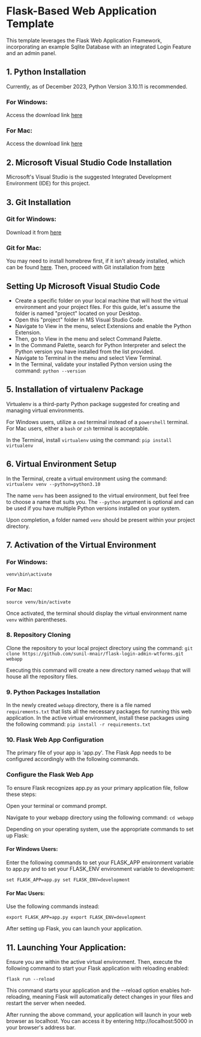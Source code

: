 # Flask-Based Web Application Template

This template leverages the Flask Web Application Framework, incorporating an example Sqlite Database with an integrated Login Feature and an admin panel.


## 1. Python Installation
Currently, as of December 2023, Python Version 3.10.11 is recommended.

### For Windows: 
Access the download link [here](https://www.python.org/downloads/windows/)

### For Mac: 
Access the download link [here](https://www.python.org/downloads/macos/)

## 2. Microsoft Visual Studio Code Installation
Microsoft's Visual Studio is the suggested Integrated Development Environment (IDE) for this project.

## 3. Git Installation
### Git for Windows: 
Download it from [here](https://git-scm.com/download/win)

### Git for Mac: 
You may need to install homebrew first, if it isn't already installed, which can be found [here](https://brew.sh/). Then, proceed with Git installation from [here](https://git-scm.com/download/mac)

## Setting Up Microsoft Visual Studio Code
- Create a specific folder on your local machine that will host the virtual environment and your project files. For this guide, let's assume the folder is named "project" located on your Desktop.
- Open this "project" folder in MS Visual Studio Code.
- Navigate to View in the menu, select Extensions and enable the Python Extension.
- Then, go to View in the menu and select Command Palette.
- In the Command Palette, search for Python Interpreter and select the Python version you have installed from the list provided.
- Navigate to Terminal in the menu and select View Terminal.
- In the Terminal, validate your installed Python version using the command: `python --version`

## 5. Installation of virtualenv Package
Virtualenv is a third-party Python package suggested for creating and managing virtual environments.

For Windows users, utilize a `cmd` terminal instead of a `powershell` terminal. For Mac users, either a `bash` or `zsh` terminal is acceptable.

In the Terminal, install `virtualenv` using the command: `pip install virtualenv`

## 6. Virtual Environment Setup
In the Terminal, create a virtual environment using the command: `virtualenv venv --python=python3.10`

The name `venv` has been assigned to the virtual environment, but feel free to choose a name that suits you. The `--python` argument is optional and can be used if you have multiple Python versions installed on your system.

Upon completion, a folder named `venv` should be present within your project directory.

## 7. Activation of the Virtual Environment
### For Windows: 
`venv\bin\activate`

### For Mac: 
`source venv/bin/activate`

Once activated, the terminal should display the virtual environment name `venv` within parentheses.

### 8. Repository Cloning
Clone the repository to your local project directory using the command: 
`git clone https://github.com/sunil-mnair/flask-login-admin-wtforms.git webapp`

Executing this command will create a new directory named `webapp` that will house all the repository files.

### 9. Python Packages Installation
In the newly created `webapp` directory, there is a file named `requirements.txt` that lists all the necessary packages for running this web application. In the active virtual environment, install these packages using the following command: `pip install -r requirements.txt`

### 10. Flask Web App Configuration
The primary file of your app is 'app.py'. The Flask App needs to be configured accordingly with the following commands.


### Configure the Flask Web App
To ensure Flask recognizes app.py as your primary application file, follow these steps:

Open your terminal or command prompt.

Navigate to your webapp directory using the following command:
`cd webapp`

Depending on your operating system, use the appropriate commands to set up Flask:

#### For Windows Users:
Enter the following commands to set your FLASK_APP environment variable to app.py and to set your FLASK_ENV environment variable to development:

`set FLASK_APP=app.py
set FLASK_ENV=development`

#### For Mac Users:
Use the following commands instead:

`export FLASK_APP=app.py
export FLASK_ENV=development`

After setting up Flask, you can launch your application.

## 11. Launching Your Application:

Ensure you are within the active virtual environment. Then, execute the following command to start your Flask application with reloading enabled:

`flask run --reload`

This command starts your application and the --reload option enables hot-reloading, meaning Flask will automatically detect changes in your files and restart the server when needed.

After running the above command, your application will launch in your web browser as localhost. You can access it by entering http://localhost:5000 in your browser's address bar.
